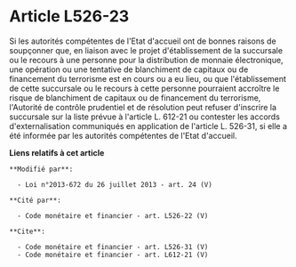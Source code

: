 # Article L526-23

Si les autorités compétentes de l'Etat d'accueil ont de bonnes raisons de soupçonner que, en liaison avec le projet
d'établissement de la succursale ou le recours à une personne pour la distribution de monnaie électronique, une opération ou
une tentative de blanchiment de capitaux ou de financement du terrorisme est en cours ou a eu lieu, ou que l'établissement de
cette succursale ou le recours à cette personne pourraient accroître le risque de blanchiment de capitaux ou de financement
du terrorisme, l'Autorité de contrôle prudentiel et de résolution peut refuser d'inscrire la succursale sur la liste prévue à
l'article L. 612-21 ou contester les accords d'externalisation communiqués en application de l'article L. 526-31, si elle a
été informée par les autorités compétentes de l'Etat d'accueil.

**Liens relatifs à cet article**

	**Modifié par**:

	  - Loi n°2013-672 du 26 juillet 2013 - art. 24 (V)

	**Cité par**:

	  - Code monétaire et financier - art. L526-22 (V)

	**Cite**:

	  - Code monétaire et financier - art. L526-31 (V)
	  - Code monétaire et financier - art. L612-21 (V)
